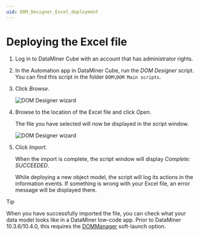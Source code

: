 ```yaml
---
uid: DOM_Designer_Excel_deployment
---
```


# Deploying the Excel file

1. Log in to DataMiner Cube with an account that has administrator rights.

1. In the Automation app in DataMiner Cube, run the *DOM Designer* script. You can find this script in the folder `DOM\DOM Main scripts`.

1. Click *Browse*.

   ![DOM Designer wizard](~/dataminer/images/DOM_Designer_Browse.png)

1. Browse to the location of the Excel file and click *Open*.

   The file you have selected will now be displayed in the script window.

   ![DOM Designer wizard](~/dataminer/images/DOM_Designer_Import.png)

1. Click *Import*.

   When the import is complete, the script window will display *Complete: SUCCEEDED*.

   While deploying a new object model, the script will log its actions in the information events. If something is wrong with your Excel file, an error message will be displayed there.

> [!TIP]
> When you have successfully imported the file, you can check what your data model looks like in a DataMiner low-code app. Prior to DataMiner 10.3.6/10.4.0, this requires the [DOMManager](xref:Overview_of_Soft_Launch_Options#dommanager) soft-launch option.
